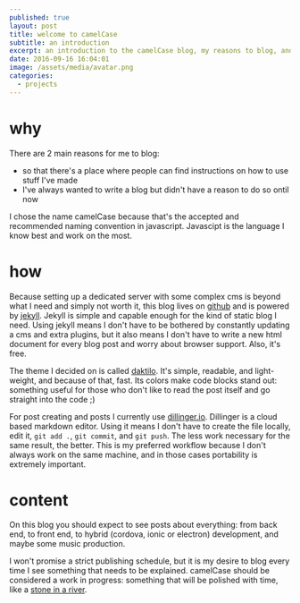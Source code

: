 ```yaml
---
published: true
layout: post
title: welcome to camelCase
subtitle: an introduction
excerpt: an introduction to the camelCase blog, my reasons to blog, and the way I go about it
date: 2016-09-16 16:04:01
image: /assets/media/avatar.png
categories:
  - projects
---
```


# why

There are 2 main reasons for me to blog:


- so that there's a place where people can find instructions on how to use stuff I've made
- I've always wanted to write a blog but didn't have a reason to do so ontil now

I chose the name camelCase because that's the accepted and recommended naming convention in javascript. Javascipt is the language I know best and work on the most.

# how

Because setting up a dedicated server with some complex cms is beyond what I need and simply not worth it, this blog lives on [github](https://github.com/obedm503/obedm503.github.io/) and is powered by [jekyll](https://jekyllrb.com). Jekyll is simple and capable enough for the kind of static blog I need. Using jekyll means I don't have to be bothered by constantly updating a cms and extra plugins, but it also means I don't have to write a new html document for every blog post and worry about browser support. Also, it's free.

The theme I decided on is called [daktilo](http://daktilo.github.io/). It's simple, readable, and light-weight, and because of that, fast. Its colors make code blocks stand out: something useful for those who don't like to read the post itself and go straight into the code ;)

For post creating and posts I currently use [dillinger.io](http://dillinger.io/). Dillinger is a cloud based markdown editor. Using it means I don't have to create the file locally, edit it, ``git add .``, ``git commit``, and ``git push``. The less work necessary for the same result, the better. This is my preferred workflow because I don't always work on the same machine, and in those cases portability is extremely important.

# content

On this blog you should expect to see posts about everything: from back end, to front end, to hybrid (cordova, ionic or electron) development, and maybe some music production.

I won't promise a strict publishing schedule, but it is my desire to blog every time I see something that needs to be explained. camelCase should be considered a work in progress: something that will be polished with time, like a [stone in a river](https://en.wikipedia.org/wiki/Tumble_finishing).
